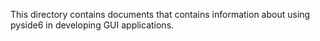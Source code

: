 This directory contains documents that contains information about using
pyside6 in developing GUI applications. 


